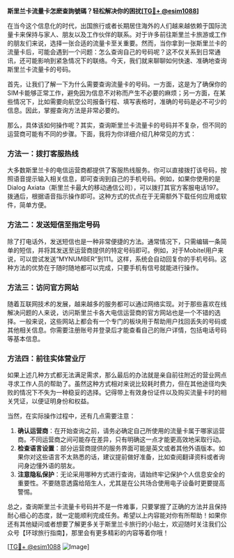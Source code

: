 **斯里兰卡流量卡怎麽查詢號碼？轻松解决你的困扰[[TG💪+ @esim1088](https://t.me/s/esim1088)]**

在当今这个信息化的时代，出国旅行或者长期居住海外的人们越来越依赖于国际流量卡来保持与家人、朋友以及工作伙伴的联系。对于许多前往斯里兰卡旅游或工作的朋友们来说，选择一张合适的流量卡至关重要。然而，当你拿到一张斯里兰卡的流量卡后，可能会遇到一个问题：怎么查询自己的号码呢？这不仅关系到日常通讯，还可能影响到紧急情况下的联络。今天，我们就来聊聊如何快速、准确地查询斯里兰卡流量卡的号码。

首先，让我们了解一下为什么需要查询流量卡的号码。一方面，这是为了确保你的SIM卡能够正常工作，避免因为信息不对称而产生不必要的麻烦；另一方面，在某些情况下，比如需要向航空公司报备行程、填写表格时，准确的号码是必不可少的信息。因此，掌握查询方法是非常必要的。

那么，具体该如何操作呢？其实，查询斯里兰卡流量卡的号码并不复杂，但不同的运营商可能有不同的步骤。下面，我将为你详细介绍几种常见的方式：

### 方法一：拨打客服热线

大多数斯里兰卡的电信运营商都提供了客服热线服务。你可以直接拨打该号码，按照语音提示输入相关信息，即可查询到自己的手机号码。例如，如果你使用的是Dialog Axiata（斯里兰卡最大的移动通信公司），可以拨打其官方客服电话197。拨通后，根据语音指示操作即可。这种方式的优点在于无需额外下载任何应用或软件，简单方便。

### 方法二：发送短信至指定号码

除了打电话外，发送短信也是一种非常便捷的方法。通常情况下，只需编辑一条简单的短信，并将其发送至运营商提供的特定号码即可。例如，对于Mobitel用户来说，可以尝试发送“MYNUMBER”到111。这样，系统会自动回复你的手机号码。这种方法的优势在于随时随地都可以完成，只要手机有信号就能进行操作。

### 方法三：访问官方网站

随着互联网技术的发展，越来越多的服务都可以通过网络实现。对于那些喜欢在线解决问题的人来说，访问斯里兰卡各大电信运营商的官方网站也是一个不错的选择。一般来说，这些网站上都会有一个专门的板块用于帮助用户找回丢失的号码或其他相关信息。你需要注册账号并登录后才能查看自己的账户详情，包括电话号码等基本信息。

### 方法四：前往实体营业厅

如果上述几种方式都无法满足需求，那么最后的办法就是亲自前往附近的营业网点寻求工作人员的帮助了。虽然这种方式相对来说比较耗时费力，但在其他途径均失败的情况下不失为一种稳妥的选择。记得带上有效身份证件以及购买流量卡时的相关凭证，以便证明身份和权益。

当然，在实际操作过程中，还有几点需要注意：

1. **确认运营商**：在开始查询之前，请务必确定自己所使用的流量卡属于哪家运营商。不同运营商之间可能存在差异，只有明确这一点才能更高效地采取行动。
2. **检查语言设置**：部分运营商提供的服务界面可能是英文或者其他外语版本。如果你对这些语言不太熟悉的话，建议提前做好准备，比如查阅翻译资料或者询问身边懂外语的朋友。
3. **注意隐私保护**：无论采用哪种方式进行查询，请始终牢记保护个人信息安全的重要性。不要随意透露给陌生人，尤其是在公共场合使用电子设备时更要提高警惕。

总之，查询斯里兰卡流量卡号码并不是一件难事，只要掌握了正确的方法并且保持耐心细心的态度，就一定能顺利完成任务。希望以上内容能对你有所帮助！如果你还有其他疑问或者想要了解更多关于斯里兰卡旅行的小贴士，欢迎随时关注我们公众号【环球旅行指南】，那里会有更多精彩的内容等着你哦！

[[TG💪+ @esim1088](https://t.me/s/esim1088) ![Image](https://i.postimg.cc/4NQfJmqS/Snipaste-2025-05-13-00-14-12.png)]
